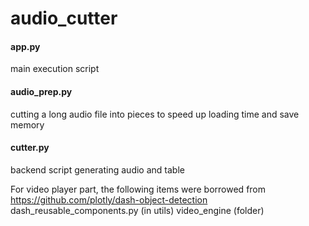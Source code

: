 
# audio_cutter

#### app.py
main execution script

#### audio_prep.py
cutting a long audio file into pieces to speed up loading time and save memory

#### cutter.py
backend script generating audio and table




For video player part, the following items were borrowed from https://github.com/plotly/dash-object-detection
dash_reusable_components.py (in utils)
video_engine (folder)

